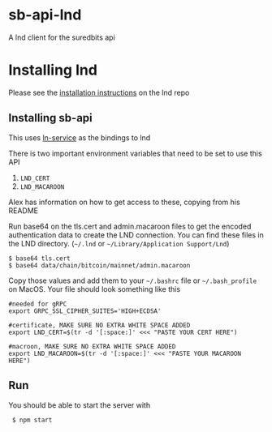 # sb-api-lnd
A lnd client for the suredbits api


# Installing lnd


  Please see the [installation instructions](https://github.com/lightningnetwork/lnd/blob/master/docs/INSTALL.md) on the lnd repo


## Installing sb-api

 This uses [ln-service](https://github.com/alexbosworth/ln-service) as the bindings to lnd
 
 There is two important environment variables that need to be set to use this API

  1. `LND_CERT`
  2. `LND_MACAROON`
  
  Alex has information on how to get access to these, copying from his README
  
  Run base64 on the tls.cert and admin.macaroon files to get the encoded
authentication data to create the LND connection. You can find these files in
the LND directory. (`~/.lnd` or `~/Library/Application Support/Lnd`)

    $ base64 tls.cert
    $ base64 data/chain/bitcoin/mainnet/admin.macaroon
    
Copy those values and add them to your `~/.bashrc` file or `~/.bash_profile` on MacOS. Your file should look something like this
    
    #needed for gRPC
    export GRPC_SSL_CIPHER_SUITES='HIGH+ECDSA'
    
    #certificate, MAKE SURE NO EXTRA WHITE SPACE ADDED
    export LND_CERT=$(tr -d '[:space:]' <<< "PASTE YOUR CERT HERE")
     
    #macroon, MAKE SURE NO EXTRA WHITE SPACE ADDED
    export LND_MACAROON=$(tr -d '[:space:]' <<< "PASTE YOUR MACAROON HERE")


## Run

You should be able to start the server with

     $ npm start 
